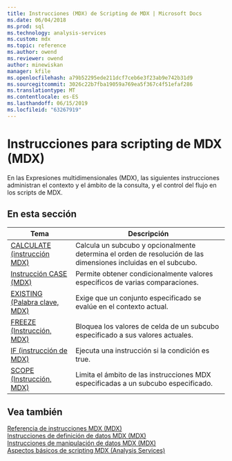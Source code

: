 ```yaml
---
title: Instrucciones (MDX) de Scripting de MDX | Microsoft Docs
ms.date: 06/04/2018
ms.prod: sql
ms.technology: analysis-services
ms.custom: mdx
ms.topic: reference
ms.author: owend
ms.reviewer: owend
author: minewiskan
manager: kfile
ms.openlocfilehash: a79b52295ede211dcf7ceb6e3f23ab9e742b31d9
ms.sourcegitcommit: 3026c22b7fba19059a769ea5f367c4f51efaf286
ms.translationtype: MT
ms.contentlocale: es-ES
ms.lasthandoff: 06/15/2019
ms.locfileid: "63267919"
---
```

# <a name="mdx-scripting-statements-mdx"></a>Instrucciones para scripting de MDX (MDX)


  En las Expresiones multidimensionales (MDX), las siguientes instrucciones administran el contexto y el ámbito de la consulta, y el control del  flujo en los scripts de MDX.  
  
## <a name="in-this-section"></a>En esta sección  
  
|Tema|Descripción|  
|-----------|-----------------|  
|[CALCULATE &#40;instrucción MDX&#41;](../mdx/mdx-scripting-calculate.md)|Calcula un subcubo y opcionalmente determina el orden de resolución de las dimensiones incluidas en el subcubo.|  
|[Instrucción CASE &#40;MDX&#41;](../mdx/case-statement-mdx.md)|Permite obtener condicionalmente valores específicos de varias comparaciones.|  
|[EXISTING &#40;Palabra clave, MDX&#41;](../analysis-services/multidimensional-models/mdx/mdx-query-existing-keyword.md)|Exige que un conjunto especificado se evalúe en el contexto actual.|  
|[FREEZE &#40;Instrucción, MDX&#41;](../mdx/mdx-scripting-freeze.md)|Bloquea los valores de celda de un subcubo especificado a sus valores actuales.|  
|[IF &#40;instrucción de MDX&#41;](../mdx/mdx-scripting-if.md)|Ejecuta una instrucción si la condición es true.|  
|[SCOPE &#40;Instrucción, MDX&#41;](../mdx/mdx-scripting-scope.md)|Limita el ámbito de las instrucciones MDX especificadas a un subcubo especificado.|  
  
## <a name="see-also"></a>Vea también  
 [Referencia de instrucciones MDX &#40;MDX&#41;](../mdx/mdx-statement-reference-mdx.md)   
 [Instrucciones de definición de datos MDX &#40;MDX&#41;](../mdx/mdx-data-definition-statements-mdx.md)   
 [Instrucciones de manipulación de datos MDX &#40;MDX&#41;](../mdx/mdx-data-manipulation-statements-mdx.md)   
 [Aspectos básicos de scripting MDX &#40;Analysis Services&#41;](../analysis-services/multidimensional-models/mdx/mdx-scripting-fundamentals-analysis-services.md)  
  
  
